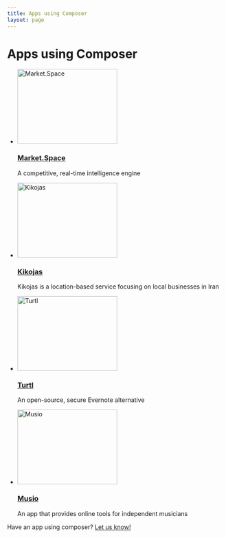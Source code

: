 ```yaml
---
title: Apps using Composer
layout: page
---
```


# Apps using Composer

<ul class="apps clear">
    <li>
        <a target="_blank" href="https://market.space">
            <img src="/composer.js/images/apps/marketspace.jpg" width="232" height="174" alt="Market.Space">
        </a>
        <h3><a target="_blank" href="https://market.space">Market.Space</a></h3>
        <p>A competitive, real-time intelligence engine</p>
    </li>
    <li>
        <a target="_blank" href="http://kikojas.com">
            <img src="/composer.js/images/apps/kikojas.jpg" width="232" height="174" alt="Kikojas">
        </a>
        <h3><a target="_blank" href="http://kikojas.com">Kikojas</a></h3>
        <p>Kikojas is a location-based service focusing on local businesses in Iran</p>
    </li>
    <li>
        <a target="_blank" href="https://turtl.it">
            <img src="/composer.js/images/apps/turtl.jpg" width="232" height="174" alt="Turtl">
        </a>
        <h3><a target="_blank" href="https://turtl.it">Turtl</a></h3>
        <p>An open-source, secure Evernote alternative</p>
    </li>
    <li>
        <a target="_blank" href="http://musio.com">
            <img src="/composer.js/images/apps/musio.jpg" width="232" height="174" alt="Musio">
        </a>
        <h3><a target="_blank" href="http://musio.com">Musio</a></h3>
        <p>An app that provides online tools for independent musicians</p>
    </li>
</ul>

Have an app using composer? [Let us know!](mailto:andrew@lyonbros.com)



